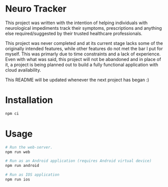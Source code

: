 # Neuro Tracker

This project was written with the intention of helping individuals with neurological 
impediments track their symptoms, prescriptions and anything else required/suggested 
by their trusted healthcare professionals.

This project was never completed and at its current stage lacks some of the originally intended features,
while other features do not met the bar I put for myself. This was primarly due to time constraints and
a lack of experience. Even with what was said, this project will not be abandoned and in place of it,
a project is being planned out to build a fully functional application with cloud availability.

This README will be updated whenever the next project has began :)

# Installation
```bash
npm ci
```

# Usage
```bash
# Run the web-server.
npm run web

# Run as an Android application (requires Android virtual device)
npm run android

# Run as IOS application 
npm run ios
```

